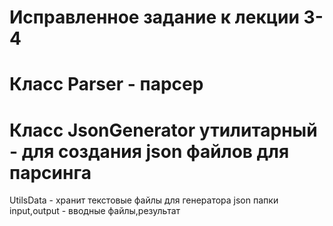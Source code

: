 # Исправленное задание к лекции 3-4
# Класс Parser - парсер
# Класс JsonGenerator утилитарный - для создания json файлов для парсинга
UtilsData - хранит текстовые файлы для генератора json
папки input,output - вводные файлы,результат

